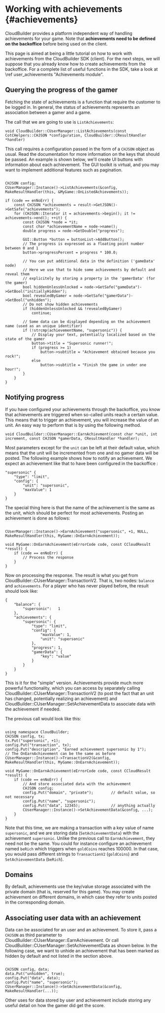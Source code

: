 Working with achievements {#achievements}
===========

CloudBuilder provides a platform independent way of handling achievements for your game. Note that **achievements need to be defined on the backoffice** before being used on the client.

This page is aimed at being a little tutorial on how to work with achievements from the CloudBuilder SDK (client). For the next steps, we will suppose that you already know how to create achievements from the backoffice. For a complete list of useful functions in the SDK, take a look at \ref user_achievements "Achievements module".

Querying the progress of the gamer
-----------

Fetching the state of achievements is a function that require the customer to be logged in. In general, the status of achievements represents an association between a gamer and a game.

The call that we are going to use is `ListAchievements`:

`void CloudBuilder::CUserManager::ListAchievements(const CotCHelpers::CHJSON *configuration, CloudBuilder::CResultHandler *handler)`

This call requires a configuration passed in the form of a `CHJSON` object as usual. Read the documentation for more information on the keys that should be passed. An example is shown below, we'll create UI buttons with information about each achievement. The GUI toolkit is virtual, and you may want to implement additional features such as pagination.

~~~~{.cpp}

CHJSON config;
CUserManager::Instance()->ListAchievements(&config, MakeResultHandler(this, &MyGame::OnListedAchievements));

if (code == enNoErr) {
	const CHJSON *achievements = result->GetJSON()->GetSafe("achievements");
	for (CHJSON::Iterator it = achievements->begin(); it != achievements->end(); ++it) {
		const CHJSON *node = *it;
		const char *achievementName = node->name();
		double progress = node->GetDouble("progress");

		GUI::Button *button = buttonList->AddButton();
		// The progress is expressed as a floating point number between 0 and 1
		button->progressPercent = progress * 100.0;
		
		// You can put additional data in the definition ('gameData' node)
		// Here we use that to hide some achievements by default and reveal them
		// explicitely by storing a property in the 'gamerData' (for the gamer)
		bool hiddenUnlessUnlocked = node->GetSafe("gameData")->GetBool("initiallyHidden");
		bool revealedByGamer = node->GetSafe("gamerData")->GetBool("unhidden");
		// Do not show hidden achievements
		if (hiddenUnlessUnlocked && !revealedByGamer)
			continue;
		
		// Some data can be displayed depending on the achievement name (used as an unique identifier)
		if (!strcmp(achievementName, "supersonic")) {
			// Display your text, potentially localized based on the state of the gamer
			button->title = "Supersonic runner!";
			if (progress >= 1)
				button->subtitle = "Achievement obtained because you rock!";
			else
				button->subtitle = "Finish the game in under one hour!";
		}
	}
}

~~~~

Notifying progress
-----------

If you have configured your achievements through the backoffice, you know that achievements are triggered when so-called units reach a certain value. This means that to trigger an achievement, you will increase the value of an unit. An easy way to perform that is by using the following method.

`void CloudBuilder::CUserManager::EarnAchievment(const char *unit, int increment, const CHJSON *gamerData, CResultHandler *handler);`

Most parameters except for the `unit` can be left at their default value, which means that the unit will be incremented from one and no gamer data will be posted. The following example shows how to notify an achievement. We expect an achievement like that to have been configured in the backoffice :

~~~~{.js}
"supersonic" {
	"type": "limit",
	"config": {
		"unit": "supersonic",
		"maxValue": 1
	}
}
~~~~

The special thing here is that the name of the achievement is the same as the unit, which should be perfect for most achievements. Posting an achievement is done as follows:

~~~~{.cpp}

CUserManager::Instance()->EarnAchievement("supersonic", +1, NULL, MakeResultHandler(this, MyGame::OnEarnAchievement));

void MyGame::OnEarnAchievement(eErrorCode code, const CCloudResult *result) {
	if (code == enNoErr) {
		// Process the response
	}
}

~~~~

Now on processing the response. The result is what you get from CloudBuilder::CUserManager::TransactionV2. That is, two nodes: `balance` and `achievements`. For a player who has never played before, the result should look like:

~~~~{.js}
{
	"balance": {
		"supersonic":   1
	},
	"achievements": {
		"supersonic": {
			"type": "limit",
			"config": {
				"maxValue": 1,
				"unit": "supersonic"
			},
			"progress": 1,
			"gamerData": {
				"key": "value"
			}
		}
	}
}
~~~~

This is it for the "simple" version. Achievements provide much more powerful functionality, which you can access by separately calling CloudBuilder::CUserManager::TransactionV2 (to post the fact that an unit has changed, potentially realizing an achievement) and CloudBuilder::CUserManager::SetAchievementData to associate data with the achievement if needed.

The previous call would look like this:

~~~~{.cpp}

using namespace CloudBuilder;
CHJSON config, tx;
tx.Put("supersonic", +1);
config.Put("transaction", tx);
config.Put("description", "Earned achievement supersonic by 1");
// The OnEarnAchievement can be the same as before
CUserManager::Instance()->TransactionV2(&config, MakeResultHandler(this, MyGame::OnEarnAchievement));

void MyGame::OnEarnAchievement(eErrorCode code, const CCloudResult *result) {
	if (code == enNoErr) {
		// And store associated data with the achievement
		CHJSON config;
		config.Put("domain", "private");		// default value, so not necessary
		config.Put("name", "supersonic");
		config.Put("data", 12345);				// anything actually
		CUserManager::Instance()->SetAchievementData(&config, ...);
	}
}

~~~~

Note that this time, we are making a transaction with a key value of name `supersonic`, and we are storing data (`SetAchievementData`) with the achievement `supersonic`. Unlike the previous call to `EarnAchievement`, they need not be the same. You could for instance configure an achievement named `beRich` which triggers when `goldCoins` reaches 100000. In that case, you would pass different strings to `TransactionV2` (`goldCoins`) and `SetAchievementData` (`beRich`).

Domains
-----------

By default, achievements use the key/value storage associated with the private domain (that is, reserved for this game). You may create achievement on different domains, in which case they refer to units posted in the corresponding domain.

Associating user data with an achievement
-----------

Data can be associated for an user and an achievement. To store it, pass a `CHJSON` as third parameter to CloudBuilder::CUserManager::EarnAchievement. Or call CloudBuilder::CUserManager::SetAchievementData as shown below. In the following case, we want to unhide an achievement that has been marked as hidden by default and not listed in the section above.

~~~~{.cpp}

CHJSON config, data;
data.Put("unhidden", true);
config.Put("data", data);
config.Put("name", "supersonic");
CUserManager::Instance()->SetAchievementData(&config, MakeResultHandler(...));

~~~~

Other uses for data stored by user and achievement include storing any useful detail on how the gamer did get the score.
